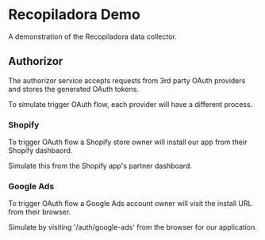# Recopiladora Demo

A demonstration of the Recopiladora data collector.

## Authorizor

The authorizor service accepts requests from 3rd party OAuth providers and stores the generated OAuth tokens.

To simulate trigger OAuth flow, each provider will have a different process.

### Shopify
To trigger OAuth flow a Shopify store owner will install our app from their Shopify dashbaord.

Simulate this from the Shopify app's partner dashboard.

### Google Ads
To trigger OAuth flow a Google Ads account owner will visit the install URL from their browser.

Simulate by visiting '/auth/google-ads' from the browser for our application.

